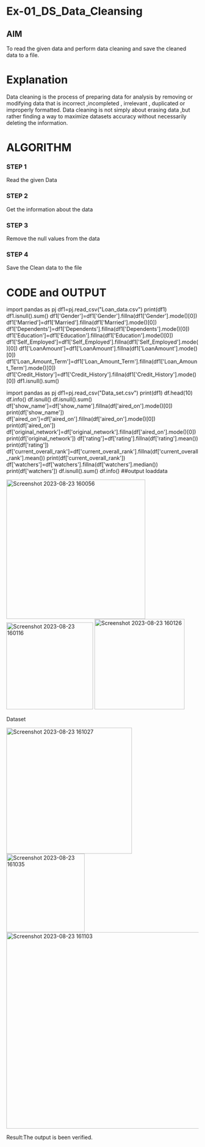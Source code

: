 # Ex-01_DS_Data_Cleansing


## AIM
To read the given data and perform data cleaning and save the cleaned data to a file. 

# Explanation
Data cleaning is the process of preparing data for analysis by removing or modifying data that is incorrect ,incompleted , irrelevant , duplicated or improperly formatted. 
Data cleaning is not simply about erasing data ,but rather finding a way to maximize datasets accuracy without necessarily deleting the information. 

# ALGORITHM
### STEP 1
Read the given Data
### STEP 2
Get the information about the data
### STEP 3
Remove the null values from the data
### STEP 4
Save the Clean data to the file

# CODE and OUTPUT


import pandas as pj
df1=pj.read_csv("Loan_data.csv")
print(df1)
df1.isnull().sum()
df1['Gender']=df1['Gender'].fillna(df1['Gender'].mode()[0])
df1['Married']=df1['Married'].fillna(df1['Married'].mode()[0])
df1['Dependents']=df1['Dependents'].fillna(df1['Dependents'].mode()[0])
df1['Education']=df1['Education'].fillna(df1['Education'].mode()[0])
df1['Self_Employed']=df1['Self_Employed'].fillna(df1['Self_Employed'].mode()[0])
df1['LoanAmount']=df1['LoanAmount'].fillna(df1['LoanAmount'].mode()[0])
df1['Loan_Amount_Term']=df1['Loan_Amount_Term'].fillna(df1['Loan_Amount_Term'].mode()[0])
df1['Credit_History']=df1['Credit_History'].fillna(df1['Credit_History'].mode()[0])
df1.isnull().sum()

import pandas as pj
df1=pj.read_csv("Data_set.csv")
print(df1)
df.head(10)
df.info()
df.isnull()
df.isnull().sum()
df['show_name']=df['show_name'].fillna(df['aired_on'].mode()[0])
print(df['show_name'])
df['aired_on']=df['aired_on'].fillna(df['aired_on'].mode()[0])
print(df['aired_on'])
df['original_network']=df['original_network'].fillna(df['aired_on'].mode()[0])
print(df['original_network'])
df['rating']=df['rating'].fillna(df['rating'].mean())
print(df['rating'])
df['current_overall_rank']=df['current_overall_rank'].fillna(df['current_overall_rank'].mean())
print(df['current_overall_rank'])
df['watchers']=df['watchers'].fillna(df['watchers'].median())
print(df['watchers'])
df.isnull().sum()
df.info()
##output loaddata

<img width="364" alt="Screenshot 2023-08-23 160056" src="https://github.com/Jaswanthp323/ODD2023-Datascience-Ex01/assets/143204560/c3ee4b09-e014-49a3-86a3-887fa491dc89">

<img width="227" alt="Screenshot 2023-08-23 160116" src="https://github.com/Jaswanthp323/ODD2023-Datascience-Ex01/assets/143204560/46a96af7-53d3-403c-8201-41f17c90f0df">

<img width="236" alt="Screenshot 2023-08-23 160126" src="https://github.com/Jaswanthp323/ODD2023-Datascience-Ex01/assets/143204560/a1ff4891-b949-4790-a2a4-359adc36352a">



Dataset

<img width="329" alt="Screenshot 2023-08-23 161027" src="https://github.com/Jaswanthp323/ODD2023-Datascience-Ex01/assets/143204560/9729bdfa-3515-4237-9d95-65f3966073fe">

<img width="205" alt="Screenshot 2023-08-23 161035" src="https://github.com/Jaswanthp323/ODD2023-Datascience-Ex01/assets/143204560/399b14a9-acbf-4d85-a7ec-5d20c82bddb9">

<img width="513" alt="Screenshot 2023-08-23 161103" src="https://github.com/Jaswanthp323/ODD2023-Datascience-Ex01/assets/143204560/304190ed-901b-4496-a534-f2c0efec19bd">




Result:The output is been verified.
